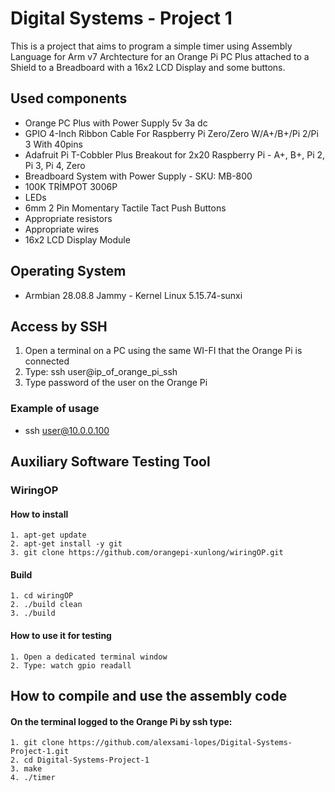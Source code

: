 # Digital Systems - Project 1
This is a project that aims to program a simple timer using Assembly Language for Arm v7 Archtecture for an Orange Pi PC Plus attached to a Shield to a Breadboard with a 16x2 LCD Display and some buttons.

## Used components

  * Orange PC Plus with Power Supply 5v 3a dc
  * GPIO 4-Inch Ribbon Cable For Raspberry Pi Zero/Zero W/A+/B+/Pi 2/Pi 3 With 40pins
  * Adafruit Pi T-Cobbler Plus Breakout for 2x20 Raspberry Pi - A+, B+, Pi 2, Pi 3, Pi 4, Zero
  * Breadboard System with Power Supply - SKU: MB-800
  * 100K TRİMPOT 3006P
  * LEDs
  * 6mm 2 Pin Momentary Tactile Tact Push Buttons
  * Appropriate resistors
  * Appropriate wires
  * 16x2 LCD Display Module
  
## Operating System

 * Armbian 28.08.8 Jammy - Kernel Linux 5.15.74-sunxi

## Access by SSH

 1. Open a terminal on a PC using the same WI-FI that the Orange Pi is connected
 2. Type: ssh user@ip_of_orange_pi_ssh
 3. Type password of the user on the Orange Pi
 
 ### Example of usage
  * ssh user@10.0.0.100

## Auxiliary Software Testing Tool

 ### WiringOP
   #### How to install
    1. apt-get update
    2. apt-get install -y git
    3. git clone https://github.com/orangepi-xunlong/wiringOP.git
   #### Build
    1. cd wiringOP
    2. ./build clean
    3. ./build 
   #### How to use it for testing
    1. Open a dedicated terminal window
    2. Type: watch gpio readall
    
    
## How to compile and use the assembly code
   #### On the terminal logged to the Orange Pi by ssh type:
    1. git clone https://github.com/alexsami-lopes/Digital-Systems-Project-1.git
    2. cd Digital-Systems-Project-1
    3. make
    4. ./timer



